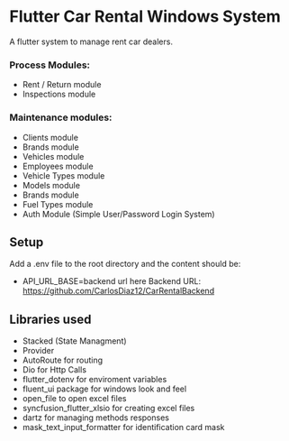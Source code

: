 # Flutter Car Rental Windows System

A flutter system to manage rent car dealers.

### Process Modules:

- Rent / Return module
- Inspections module

### Maintenance modules:

- Clients module
- Brands module
- Vehicles module
- Employees module
- Vehicle Types module
- Models module
- Brands module
- Fuel Types module
- Auth Module (Simple User/Password Login System)

## Setup

Add a .env file to the root directory and the content should be:

- API_URL_BASE=backend url here Backend URL: https://github.com/CarlosDiaz12/CarRentalBackend

## Libraries used

- Stacked (State Managment)
- Provider
- AutoRoute for routing
- Dio for Http Calls
- flutter_dotenv for enviroment variables
- fluent_ui package for windows look and feel
- open_file to open excel files
- syncfusion_flutter_xlsio for creating excel files
- dartz for managing methods responses
- mask_text_input_formatter for identification card mask
